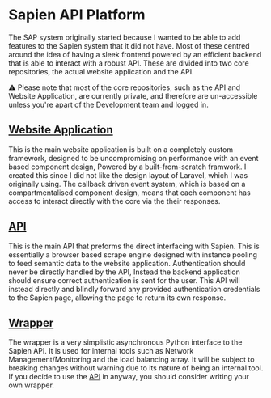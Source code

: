 # Sapien API Platform

The SAP system originally started because I wanted to be able to add features to the Sapien system that it did not have. Most of these centred around the idea of having a sleek frontend powered by an efficient backend that is able to interact with a robust API. These are divided into two core repositories, the actual website application and the API.

⚠️ Please note that most of the core repositories, such as the API and Website Application, are currently private, and therefore are un-accessible unless you're apart of the Development team and logged in.

## [Website Application](https://github.com/sapien-but-better/app)

This is the main website application is built on a completely custom framework, designed to be uncompromising on performance with an event based component design, Powered by a built-from-scratch framwork. I created this since I did not like the design layout of Laravel, which I was originally using. The callback driven event system, which is based on a compartmentalised component design, means that each component has access to interact directly with the core via the their responses.

## [API](https://github.com/sapien-but-better/api)

This is the main API that preforms the direct interfacing with Sapien. This is essentially a browser based scrape engine designed with instance pooling to feed semantic data to the website application. Authentication should never be directly handled by the API, Instead the backend application should ensure correct authentication is sent for the user. This API will instead directly and blindly forward any provided authentication credentials to the Sapien page, allowing the page to return its own response.

## [Wrapper](https://github.com/sapien-but-better/wrapper)

The wrapper is a very simplistic asynchronous Python interface to the Sapien API. It is used for internal tools such as Network Management/Monitoring and the load balancing array. It will be subject to breaking changes without warning due to its nature of being an internal tool. If you decide to use the [API](https://github.com/sapien-but-better/api) in anyway, you should consider writing your own wrapper.
